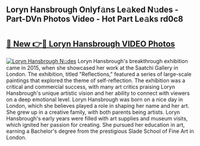 ## Loryn Hansbrough Onlyf𝚊ns Le𝚊ked N𝚞des - Part-DVn Photos Video - Hot Part Le𝚊ks rd0c8

# <h2><a href="http://ab2982.deff.icu/?id=Loryn+Hansbrough">🔗 New 👉🔴 Loryn Hansbrough VIDEO Photos</a></h2>

[![Loryn Hansbrough N𝚞des](https://i.imgur.com/rIISA9y.gif)](http://ab2982.deff.icu/?id=Loryn+Hansbrough)
Loryn Hansbrough's breakthrough exhibition came in 2015, when she showcased her work at the Saatchi Gallery in London. The exhibition, titled "Reflections," featured a series of large-scale paintings that explored the theme of self-reflection. The exhibition was a critical and commercial success, with many art critics praising Loryn Hansbrough's unique artistic vision and her ability to connect with viewers on a deep emotional level. Loryn Hansbrough was born on a nice day in London, which she believes played a role in shaping her name and her art. She grew up in a creative family, with both parents being artists. Loryn Hansbrough's early years were filled with art supplies and museum visits, which ignited her passion for creating. She pursued her education in art, earning a Bachelor's degree from the prestigious Slade School of Fine Art in London.
